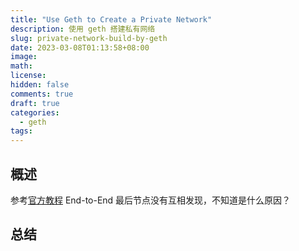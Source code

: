 ```yaml
---
title: "Use Geth to Create a Private Network"
description: 使用 geth 搭建私有网络
slug: private-network-build-by-geth
date: 2023-03-08T01:13:58+08:00
image:
math:
license:
hidden: false
comments: true
draft: true
categories:
  - geth
tags:
---
```


## 概述

参考[官方教程](https://geth.ethereum.org/docs/fundamentals/private-network) End-to-End 最后节点没有互相发现，不知道是什么原因？

## 总结
